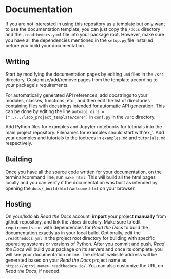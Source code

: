 
# Documentation

If you are not interested in using this repository as a template but only want to use the documentation template, 
you can just copy the `/docs` directory and the `.readthedocs.yaml` file into your package root.
However, make sure you have all the dependencies mentioned in the `setup.py` file installed before you build your
documentation.

## Writing
Start by modifying the documentation pages by editing `.md` files in the `/src` directory.
Customize/add/remove pages from the template according to your package's requirements.

For automatically generated API references, add docstrings to your modules, classes, functions, etc., and
then edit the list of directories containing files with docstrings intended for automatic API generation. 
This can be done by editing the line `autoapi_dirs = ["../../lsdo_project_template/core"]` 
in `conf.py` in the `/src` directory.

Add Python files for examples and Jupyter notebooks for tutorials into the main project repository. 
Filenames for examples should start with'ex_'.
Add your examples and tutorials to the toctrees in `examples.md` and `tutorials.md` respectively.

## Building
Once you have all the source code written for your documentation, on the terminal/command line, run `make html`.
This will build all the html pages locally and you can verify if the documentation was built as intended by
opening the `docs/_build/html/welcome.html` on your browser.

## Hosting
On your/lsdolab *Read the Docs* account, **import** your project **manually** from github repository, and link the `/docs` directory.
Make sure to edit `requirements.txt` with dependencies for *Read the Docs* to build the documentation exactly
as in your local build.
Optionally, edit the `.readthedocs.yml` in the project root directory for building with specific operating systems or versions of Python.
After you commit and push, *Read the Docs* will build your package on its servers and once its complete,
you will see your documentation online.
The default website address will be generated based on your *Read the Docs* project name as `https://<proj_name>.readthedocs.io/`.
You can also customize the URL on *Read the Docs*, if needed.
